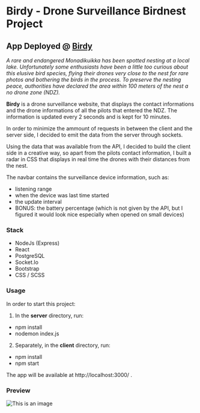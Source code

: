 # Birdy - Drone Surveillance Birdnest Project

## App Deployed @ [Birdy](https://birdnest-client-0et7.onrender.com/)

*A rare and endangered Monadikuikka has been spotted nesting at a local lake.*
*Unfortunately some enthusiasts have been a little too curious about this elusive bird species, flying their drones very close to the nest for rare photos and bothering the birds in the process.*
*To preserve the nesting peace, authorities have declared the area within 100 meters of the nest a no drone zone (NDZ).*

**Birdy** is a drone surveillance website, that displays the contact informations and the drone informations of all the pilots that entered the NDZ. The information is updated every 2 seconds and is kept for 10 minutes.

In order to minimize the ammount of requests in between the client and the server side, I decided to emit the data from the server through sockets.

Using the data that was available from the API, I decided to build the client side in a creative way, so apart from the pilots contact information, I built a radar in CSS that displays in real time the drones with their distances from the nest.

The navbar contains the surveillance device information, such as:
- listening range
- when the device was last time started
- the update interval
- BONUS: the battery percentage (which is not given by the API, but I figured it would look nice especially when opened on small devices)

### Stack

- NodeJs (Express)
- React
- PostgreSQL
- Socket.Io
- Bootstrap
- CSS / SCSS

### Usage

In order to start this project:

1. In the **server** directory, run:

- npm install
- nodemon index.js

2. Separately, in the **client** directory, run:

- npm install
- npm start

The app will be available at http://localhost:3000/ .


### Preview

![This is an image](https://github.com/acamaras0/Reaktor-Birdnest-System/blob/main/screenshots/birdnest-birdy.gif)



